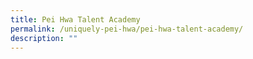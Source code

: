 ```yaml
---
title: Pei Hwa Talent Academy
permalink: /uniquely-pei-hwa/pei-hwa-talent-academy/
description: ""
---
```

